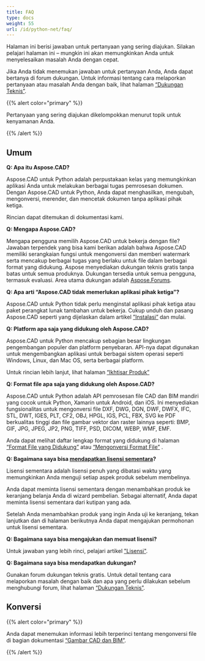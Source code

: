 ```yaml
---
title: FAQ
type: docs
weight: 55
url: /id/python-net/faq/
---
```


Halaman ini berisi jawaban untuk pertanyaan yang sering diajukan. Silakan pelajari halaman ini – mungkin ini akan memungkinkan Anda untuk menyelesaikan masalah Anda dengan cepat.

Jika Anda tidak menemukan jawaban untuk pertanyaan Anda, Anda dapat bertanya di forum dukungan. Untuk informasi tentang cara melaporkan pertanyaan atau masalah Anda dengan baik, lihat halaman [“Dukungan Teknis”](/id/cad/python-net/technical-support).

{{% alert color="primary" %}}

Pertanyaan yang sering diajukan dikelompokkan menurut topik untuk kenyamanan Anda.

{{% /alert %}}

## **Umum**
**Q: Apa itu Aspose.CAD?**

Aspose.CAD untuk Python adalah perpustakaan kelas yang memungkinkan aplikasi Anda untuk melakukan berbagai tugas pemrosesan dokumen. Dengan Aspose.CAD untuk Python, Anda dapat menghasilkan, mengubah, mengonversi, merender, dan mencetak dokumen tanpa aplikasi pihak ketiga.

Rincian dapat ditemukan di dokumentasi kami.

**Q: Mengapa Aspose.CAD?**

Mengapa pengguna memilih Aspose.CAD untuk bekerja dengan file?
Jawaban terpendek yang bisa kami berikan adalah bahwa Aspose.CAD memiliki serangkaian fungsi untuk mengonversi dan memberi watermark serta mencakup berbagai tugas yang berlaku untuk file dalam berbagai format yang didukung.
Aspose menyediakan dukungan teknis gratis tanpa batas untuk semua produknya.
Dukungan tersedia untuk semua pengguna, termasuk evaluasi. Area utama dukungan adalah [Aspose.Forums](https://forum.aspose.com/c/cad/19).

**Q: Apa arti “Aspose.CAD tidak memerlukan aplikasi pihak ketiga”?**

Aspose.CAD untuk Python tidak perlu menginstal aplikasi pihak ketiga atau paket perangkat lunak tambahan untuk bekerja. Cukup unduh dan pasang Aspose.CAD seperti yang dijelaskan dalam artikel [”Instalasi”](/id/cad/python-net/installation/) dan mulai.

**Q: Platform apa saja yang didukung oleh Aspose.CAD?**

Aspose.CAD untuk Python mencakup sebagian besar lingkungan pengembangan populer dan platform penyebaran. API-nya dapat digunakan untuk mengembangkan aplikasi untuk berbagai sistem operasi seperti Windows, Linux, dan Mac OS, serta berbagai platform.

Untuk rincian lebih lanjut, lihat halaman [“Ikhtisar Produk”](/id/cad/python-net/product-overview/)

**Q: Format file apa saja yang didukung oleh Aspose.CAD?**

Aspose.CAD untuk Python adalah API pemrosesan file CAD dan BIM mandiri yang cocok untuk Python, Xamarin untuk Android, dan iOS. 
Ini menyediakan fungsionalitas untuk mengonversi file DXF, DWG, DGN, DWF, DWFX, IFC, STL, DWT, IGES, PLT, CF2, OBJ, HPGL, IGS, PCL, FBX, SVG ke PDF berkualitas tinggi dan file gambar vektor dan raster lainnya seperti: BMP, GIF, JPG, JPEG, JP2, PNG, TIFF, PSD, DICOM, WEBP, WMF, EMF.

Anda dapat melihat daftar lengkap format yang didukung di halaman [“Format File yang Didukung”](/id/cad/python-net/supported-file-formats/) atau [“Mengonversi Format File”](/id/cad/python-net/converting-file-formats/) .

**Q: Bagaimana saya bisa [mendapatkan lisensi sementara](https://purchase.aspose.com/temporary-license/)?**

Lisensi sementara adalah lisensi penuh yang dibatasi waktu yang memungkinkan Anda menguji setiap aspek produk sebelum membelinya.

Anda dapat meminta lisensi sementara dengan menambahkan produk ke keranjang belanja Anda di wizard pembelian. Sebagai alternatif, Anda dapat meminta lisensi sementara dari kutipan yang ada.

Setelah Anda menambahkan produk yang ingin Anda uji ke keranjang, tekan lanjutkan dan di halaman berikutnya Anda dapat mengajukan permohonan untuk lisensi sementara.

**Q: Bagaimana saya bisa mengajukan dan memuat lisensi?**

Untuk jawaban yang lebih rinci, pelajari artikel ["Lisensi"](/id/cad/python-net/licensing/).

**Q: Bagaimana saya bisa mendapatkan dukungan?**

Gunakan forum dukungan teknis gratis. Untuk detail tentang cara melaporkan masalah dengan baik dan apa yang perlu dilakukan sebelum menghubungi forum, lihat halaman [“Dukungan Teknis”](/id/cad/python-net/technical-support).

## **Konversi**

{{% alert color="primary" %}}

Anda dapat menemukan informasi lebih terperinci tentang mengonversi file di bagian dokumentasi [“Gambar CAD dan BIM”](/id/cad/python-net/cad-and-bim-drawings/).

{{% /alert %}}
